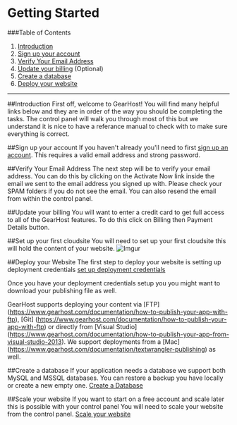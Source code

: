 Getting Started 
==================

###Table of Contents
1. [Introduction](#user-content-introduction)
2. [Sign up your account](#user-content-sign-up-your-account)
3. [Verify Your Email Address](#user-content-1-install-wordpress)
4. [Update your billing](#user-content-2-update-wordpress-config)  (Optional)
5. [Create a database](#user-content-create-a-database)
6. [Deploy your website](#user-content-deploy-your-website)


***

##Introduction
First off, welcome to GearHost! You will find many helpful links below and they are in order of the way you should be completing the tasks.  The control panel will walk you through most of this but we understand it is nice to have a referance manual to check with to make sure everything is correct.

##Sign up your account
If you haven't already you'll need to first [sign up an account](www.github.com). This requires a valid email address and strong password.
 
##Verify Your Email Address
The next step will be to verify your email address.  You can do this by clicking on the Activate Now link inside the email we sent to the email address you signed up with. Please check your SPAM folders if you do not see the email. You can also resend the email from within the control panel.

##Update your billing
You will want to enter a credit card to get full access to all of the GearHost features. To do this click on Billing then Payment Details button.

##Set up your first cloudsite
You will need to set up your first cloudsite this will hold the content of your website.
![Imgur](http://i.imgur.com/UySxLAD.png)
 
##Deploy your Website
The first step to deploy your website is setting up deployment credentials [set up deployment credentials](https://www.gearhost.com/documentation/how-to-deploy-to-cloudsites-md)

Once you have your deployment credentials setup you you might want to download your publishing file as well.

GearHost supports deploying your content via [FTP] (https://www.gearhost.com/documentation/how-to-publish-your-app-with-ftp), [Git] (https://www.gearhost.com/documentation/how-to-publish-your-app-with-ftp) or directly from [Visual Studio] (https://www.gearhost.com/documentation/how-to-publish-your-app-from-visual-studio-2013). We support deployments from a [Mac] (https://www.gearhost.com/documentation/textwrangler-publishing) as well.

##Create a database
 If your application needs a database we support both MySQL and MSSQL databases.  You can restore a backup you have locally or create a new empty one.
 [Create a Database](https://www.gearhost.com/documentation/how-to-restore-a-database)

##Scale your website
If you want to start on a free account and scale later this is possible with your control panel You will need to scale your website from the control panel.
 [Scale your website](https://www.gearhost.com/documentation/how-to-scale-your-cloudsite)







